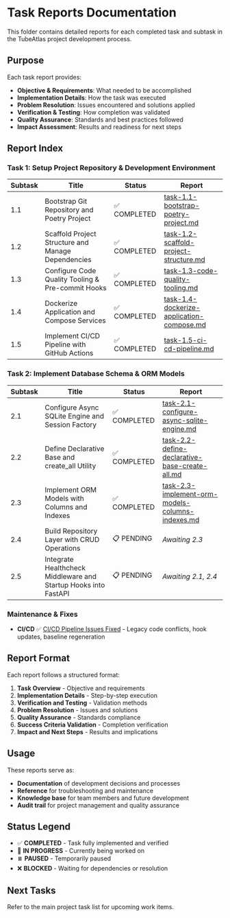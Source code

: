 # Task Reports Documentation

This folder contains detailed reports for each completed task and subtask in the TubeAtlas project development process.

## Purpose

Each task report provides:
- **Objective & Requirements**: What needed to be accomplished
- **Implementation Details**: How the task was executed
- **Problem Resolution**: Issues encountered and solutions applied
- **Verification & Testing**: How completion was validated
- **Quality Assurance**: Standards and best practices followed
- **Impact Assessment**: Results and readiness for next steps

## Report Index

### Task 1: Setup Project Repository & Development Environment

| Subtask | Title | Status | Report |
|---------|-------|--------|--------|
| 1.1 | Bootstrap Git Repository and Poetry Project | ✅ COMPLETED | [task-1.1-bootstrap-poetry-project.md](./task-1.1-bootstrap-poetry-project.md) |
| 1.2 | Scaffold Project Structure and Manage Dependencies | ✅ COMPLETED | [task-1.2-scaffold-project-structure.md](./task-1.2-scaffold-project-structure.md) |
| 1.3 | Configure Code Quality Tooling & Pre-commit Hooks | ✅ COMPLETED | [task-1.3-code-quality-tooling.md](./task-1.3-code-quality-tooling.md) |
| 1.4 | Dockerize Application and Compose Services | ✅ COMPLETED | [task-1.4-dockerize-application-compose.md](./task-1.4-dockerize-application-compose.md) |
| 1.5 | Implement CI/CD Pipeline with GitHub Actions | ✅ COMPLETED | [task-1.5-ci-cd-pipeline.md](./task-1.5-ci-cd-pipeline.md) |

### Task 2: Implement Database Schema & ORM Models

| Subtask | Title | Status | Report |
|---------|-------|--------|--------|
| 2.1 | Configure Async SQLite Engine and Session Factory | ✅ COMPLETED | [task-2.1-configure-async-sqlite-engine.md](./task-2.1-configure-async-sqlite-engine.md) |
| 2.2 | Define Declarative Base and create_all Utility | ✅ COMPLETED | [task-2.2-define-declarative-base-create-all.md](./task-2.2-define-declarative-base-create-all.md) |
| 2.3 | Implement ORM Models with Columns and Indexes | ✅ COMPLETED | [task-2.3-implement-orm-models-columns-indexes.md](./task-2.3-implement-orm-models-columns-indexes.md) |
| 2.4 | Build Repository Layer with CRUD Operations | 📋 PENDING | *Awaiting 2.3* |
| 2.5 | Integrate Healthcheck Middleware and Startup Hooks into FastAPI | 📋 PENDING | *Awaiting 2.1, 2.4* |

### Maintenance & Fixes

- **CI/CD** ✅ [CI/CD Pipeline Issues Fixed](ci-cd-pipeline-fixes.md) - Legacy code conflicts, hook updates, baseline regeneration

## Report Format

Each report follows a structured format:
1. **Task Overview** - Objective and requirements
2. **Implementation Details** - Step-by-step execution
3. **Verification and Testing** - Validation methods
4. **Problem Resolution** - Issues and solutions
5. **Quality Assurance** - Standards compliance
6. **Success Criteria Validation** - Completion verification
7. **Impact and Next Steps** - Results and implications

## Usage

These reports serve as:
- **Documentation** of development decisions and processes
- **Reference** for troubleshooting and maintenance
- **Knowledge base** for team members and future development
- **Audit trail** for project management and quality assurance

## Status Legend
- ✅ **COMPLETED** - Task fully implemented and verified
- 🔄 **IN PROGRESS** - Currently being worked on
- ⏸️ **PAUSED** - Temporarily paused
- ❌ **BLOCKED** - Waiting for dependencies or resolution

## Next Tasks
Refer to the main project task list for upcoming work items.

